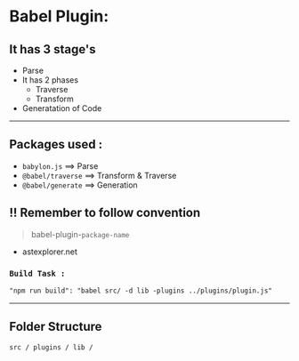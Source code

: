 # Babel Plugin:

## It has 3 stage's

- Parse
- It has 2 phases
  - Traverse
  - Transform
- Generatation of Code

---

## Packages used :

- `babylon.js` ==> Parse
- `@babel/traverse` ==> Transform & Traverse
- `@babel/generate` ==> Generation

## !! Remember to follow convention

> babel-plugin-`package-name`

- astexplorer.net

### `Build Task :`

```html
"npm run build": "babel src/ -d lib -plugins ../plugins/plugin.js"
```

---

## Folder Structure

```html
src / plugins / lib /
```
